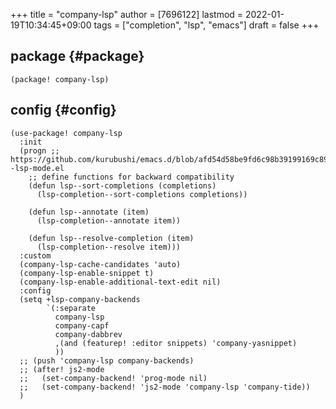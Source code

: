 +++
title = "company-lsp"
author = [7696122]
lastmod = 2022-01-19T10:34:45+09:00
tags = ["completion", "lsp", "emacs"]
draft = false
+++

## package {#package}

```elisp
(package! company-lsp)
```


## config {#config}

```elisp
(use-package! company-lsp
  :init
  (progn ;; https://github.com/kurubushi/emacs.d/blob/afd54d58be9fd6c98b39199169c895d3d6c88948/config/config--lsp-mode.el
    ;; define functions for backward compatibility
    (defun lsp--sort-completions (completions)
      (lsp-completion--sort-completions completions))

    (defun lsp--annotate (item)
      (lsp-completion--annotate item))

    (defun lsp--resolve-completion (item)
      (lsp-completion--resolve item)))
  :custom
  (company-lsp-cache-candidates 'auto)
  (company-lsp-enable-snippet t)
  (company-lsp-enable-additional-text-edit nil)
  :config
  (setq +lsp-company-backends
        `(:separate
          company-lsp
          company-capf
          company-dabbrev
          ,(and (featurep! :editor snippets) 'company-yasnippet)
          ))
  ;; (push 'company-lsp company-backends)
  ;; (after! js2-mode
  ;;   (set-company-backend! 'prog-mode nil)
  ;;   (set-company-backend! 'js2-mode 'company-lsp 'company-tide))
  )
```
